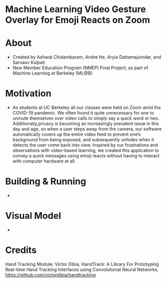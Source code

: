 # Machine Learning Video Gesture Overlay for Emoji Reacts on Zoom
# About
- Created by Ashwat Chidambaram, Andre He, Aryia Dattamajumdar, and Sarvasv Kulpati
- New Member Education Program (NMEP) Final Project, as part of Machine Learning at Berkeley (ML@B)
# Motivation
- As students at UC Berkeley all our classes were held on Zoom amid the COVID-19 pandemic. We often found it quite unnecessary for one to unmute themselves over video calls to simply say a quick word or two. Additionally,privacy is becoming an increasingly prevalent issue in this day and age, so when a user steps away from the camera, our software automatically covers up the entire video feed to prevent one’s background from being exposed, and subsequently unhides when it detects the user come back into view. Inspired by our frustrations and observations with video-based learning, we created this application to convey a quick messages using emoji reacts without having to interact with computer hardware at all. 

# Building & Running
- 
# Visual Model
- 
# Credits
Hand Tracking Module: Victor Dibia, HandTrack: A Library For Prototyping Real-time Hand Tracking Interfaces using Convolutional Neural Networks, https://github.com/victordibia/handtracking
